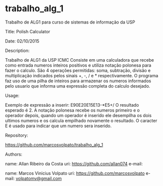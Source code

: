 # trabalho_alg_1
Trabalho de ALG1 para curso de sistemas de informação da USP

Title: 		Polish Calculator 

Date: 		02/10/2015

Description: 

Trabalho de ALG1 da USP ICMC
				     Consiste em uma calculadora que recebe como entrada numeros inteiros positivos
				     e utiliza notação polonesa para fazer o calculo.
				     São 4 operações permitidas: soma, subtração, divisão e multiplicação indicados
				     pelos sinais +, -, / e * respectivamente.
				     O programa faz uso de uma pilha de inteiros para armazenar os numeros informados
				     pelo usuario que informa uma expressão completa do calculo desejado.
				
 Usage:		  
 
 Exemplo de expressão a inserir: E90E20E15E13-*E5+/
				     O resultado esperado é 2.
				     A notação polonesa recebe os numeros primeiro e o operador depois, quando um 
				     operador é inserido ele desempilha os dois ultimos numeros e os calcula
 				     empilhado novamente o resultado. O caracter E é usado para indicar que um 
				     numero sera inserido.

Repository: 

https://github.com/marcosvolpato/trabalho_alg_1

Authors:	 	 

name: Allan Ribeiro da Costa
				     uri: https://github.com/allan074
				     e-mail: <email>

name: Marcos Vinicius Volpato
				     uri: https://github.com/marcosvolpato
				     e-mail: volpatomv@gmail.com

